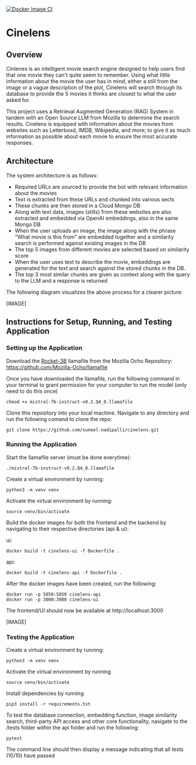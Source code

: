 [![Docker Image CI](https://github.com/suneel-nadipalli/cinelens/actions/workflows/docker-image.yml/badge.svg)](https://github.com/suneel-nadipalli/cinelens/actions/workflows/docker-image.yml)

# Cinelens

## Overview

Cinlenes is an intelligent movie search engine designed to help users find that one movie they can't quite seem to remember. Using what little information about the movie the user has in mind, either a still from the image or a vague description of the plot, Cinelens will search through its database to provide the 5 movies it thinks are closest to what the user asked for.

This project uses a Retrieval Augmented Generation (RAG) System in tandem with an Open Source LLM from Mozilla to determine the search results. Cinelens is equipped with information about the movies from websites such as Letterboxd, IMDB, Wikipedia, and more; to give it as much information as possible about each movie to ensure the most accurate responses.

## Architecture

The system architecture is as follows:
- Required URLs are sourced to provide the bot with relevant information about the movies
- Text is extracted from these URLs and chunked into various sects
- These chunks are then stored in a Cloud Mongo DB
- Along with text data, images (stills) from these websites are also extracted and embedded via OpenAI embeddings, also in the same Mongo DB
- When the user uploads an image, the image along with the phrase "What movie is this from" are embedded together and a similarity search is performed against existing images in the DB
- The top 5 images from different movies are selected based on similarity score
- When the user uses text to describe the movie, embeddings are generated for the text and search against the stored chunks in the DB.
- The top 3 most similar chunks are given as context along with the query to the LLM and a response is returned

The following diagram visualizes the above process for a clearer picture:

[IMAGE]

## Instructions for Setup, Running, and Testing Application 

### Setting up the Application

Download the [Rocket-3B](https://huggingface.co/Mozilla/rocket-3B-llamafile/resolve/main/rocket-3b.Q5_K_M.llamafile?download=true) llamafile from the Mozilla Ocho Repository: https://github.com/Mozilla-Ocho/llamafile

Once you have downloaded the llamafile, run the following command in your terminal to grant permission for your computer to run the model (only need to do this once) 

```
chmod +x mistral-7b-instruct-v0.2.Q4_0.llamafile
```

Clone this repository into your local machine. Navigate to any directory and run the following comand to clone the repo:
   
```
git clone https://github.com/suneel-nadipalli/cinelens.git
```

### Running the Application 

Start the llamafile server (must be done everytime): 

```
./mistral-7b-instruct-v0.2.Q4_0.llamafile
```

Create a virtual environment by running: 

```
python3 -m venv venv
```

Activate the virtual environment by running: 

```
source venv/bin/activate
```

Build the docker images for both the frontend and the backend by navigating to their respective directories (api & ui): 

ui:

```
docker build -t cinelens-ui -f Dockerfile .
```

api:

```
docker build -t cinelens-api -f Dockerfile .
```

After the docker images have been created, run the following:  

```
docker run -p 5050:5050 cinelens-api
docker run -p 3000:3000 cinelens-ui
```  
The frontend/UI should now be available at http://localhost:3000

[IMAGE]

### Testing the Application 

Create a virtual environment by running: 

```
python3 -m venv venv
```

Activate the virtual environment by running 

```
source venv/bin/activate
```

Install dependencies by running 

```
pip3 install -r requirements.txt
```

To test the database connection, embedding function, image similarity search, third-party API access and other core functionality, navigate to the /tests folder within the api folder and run the following:

```
pytest
```

The command line should then display a message indicating that all tests (10/10) have passed

